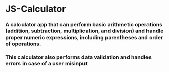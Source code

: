 # JS-Calculator
 
### A calculator app that can perform basic arithmetic operations (addition, subtraction, multiplication, and division) and handle proper numeric expressions, including parentheses and order of operations.
### This calculator also performs data validation and handles errors in case of a user misinput